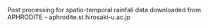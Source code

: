 
Post processing for spatio-temporal rainfall data downloaded from APHRODITE - aphrodite.st.hirosaki-u.ac.jp
